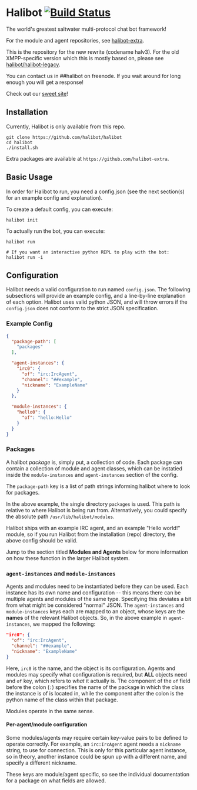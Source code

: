 # Halibot [![Build Status](https://travis-ci.org/Halibot/halibot.svg)](https://travis-ci.org/Halibot/halibot)
The world's greatest saltwater multi-protocol chat bot framework!

For the module and agent repositories, see [halibot-extra](https://github.com/halibot-extra).

This is the repository for the new rewrite (codename halv3). For the old XMPP-specific version which this is mostly based on, please see [halibot/halibot-legacy](http://github.com/halibot/halibot-legacy).

You can contact us in ##halibot on freenode. If you wait around for long enough you will get a response!

Check out our [sweet site](https://halibot.github.io)!

## Installation

Currently, Halibot is only available from this repo.

```
git clone https://github.com/halibot/halibot
cd halibot
./install.sh
```

Extra packages are available at `https://github.com/halibot-extra`.

## Basic Usage

In order for Halibot to run, you need a config.json (see the next section(s) for an example config and explanation).

To create a default config, you can execute:

```
halibot init
```

To actually run the bot, you can execute:
```
halibot run

# If you want an interactive python REPL to play with the bot:
halibot run -i
```

## Configuration

Halibot needs a valid configuration to run named `config.json`.
The following subsections will provide an example config, and a line-by-line explanation of each option.
Halibot uses valid python JSON, and will throw errors if the `config.json` does not conform to the strict JSON specification.

### Example Config

```json
{
  "package-path": [
    "packages"
  ],

  "agent-instances": {
    "irc0": {
      "of": "irc:IrcAgent",
      "channel": "##example",
      "nickname": "ExampleName"
    }
  },

  "module-instances": {
    "hello0": {
      "of": "hello:Hello"
    }
  }
}
```

### Packages

A halibot *package* is, simply put, a collection of code.
Each package can contain a collection of module and agent classes, which can be instatied inside the `module-instances` and `agent-instances` section of the config.

The `package-path` key is a list of path strings informing halibot where to look for packages.

In the above example, the single directory `packages` is used.
This path is relative to where Halibot is being run from.
Alternatively, you could specify the absolute path `/usr/lib/halibot/modules`.

Halibot ships with an example IRC agent, and an example "Hello world!" module, so if you run Halibot from the installation (repo) directory, the above config should be valid.

Jump to the section titled **Modules and Agents** below for more information on how these function in the larger Halibot system.

### `agent-instances` and `module-instances`

Agents and modules need to be instantiated before they can be used.
Each instance has its own name and configuration -- this means there can be multiple agents and modules of the same type.
Specifying this deviates a bit from what might be considered "normal" JSON.
The `agent-instances` and `module-instances` keys each are mapped to an object, whose keys are the **names** of the relevant Halibot objects.
So, in the above example in `agent-instances`, we mapped the following:

```json
"irc0": {
  "of": "irc:IrcAgent",
  "channel": "##example",
  "nickname": "ExampleName"
}
```

Here, `irc0` is the name, and the object is its configuration.
Agents and modules may specify what configuration is required, but **ALL** objects need and `of` key, which refers to *what* it actually is.
The component of the `of` field before the colon (`:`) specifies the name of the package in which the class the instance is of is located in,
while the component after the colon is the python name of the class within that package.

Modules operate in the same sense.

#### Per-agent/module configuration

Some modules/agents may require certain key-value pairs to be defined to operate correctly.
For example, an `irc:IrcAgent` agent needs a `nickname` string, to use for connection.
This is only for this particular agent instance, so in theory, another instance could be spun up with a different name, and specify a different nickname.

These keys are module/agent specific, so see the individual documentation for a package on what fields are allowed.
